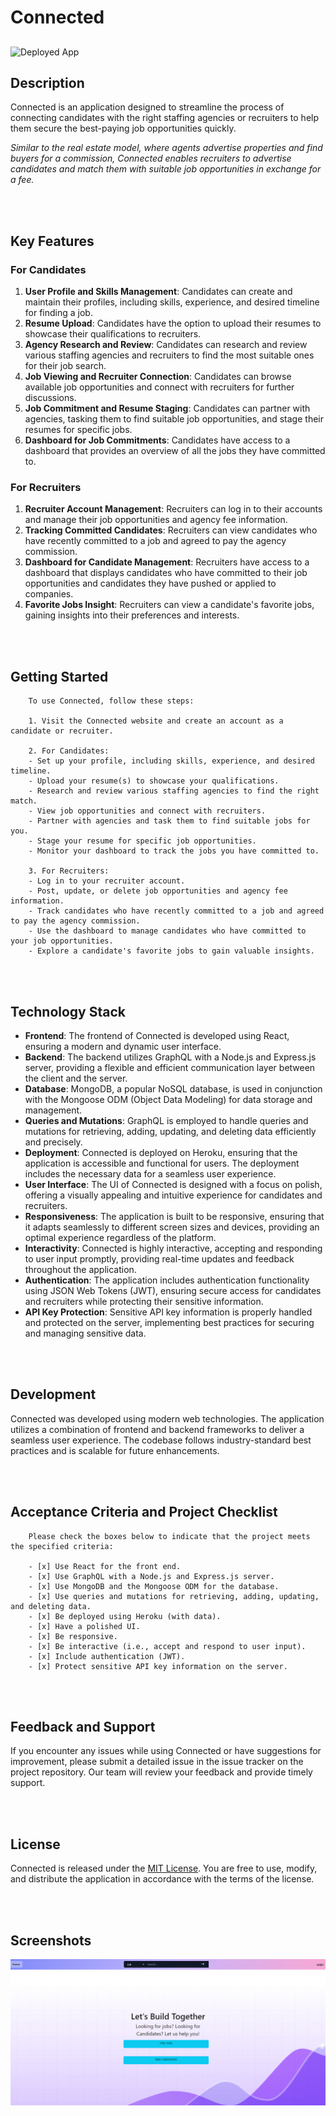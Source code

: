 # Connected
##

![Deployed App](https://connected-recruiters.herokuapp.com/)

## Description
Connected is an application designed to streamline the process of connecting candidates with the right staffing agencies or recruiters to help them secure the best-paying job opportunities quickly. 

*Similar to the real estate model, where agents advertise properties and find buyers for a commission, Connected enables recruiters to advertise candidates and match them with suitable job opportunities in exchange for a fee.*

<br>
<br>

## Key Features

### For Candidates

1. **User Profile and Skills Management**: Candidates can create and maintain their profiles, including skills, experience, and desired timeline for finding a job.
2. **Resume Upload**: Candidates have the option to upload their resumes to showcase their qualifications to recruiters.
3. **Agency Research and Review**: Candidates can research and review various staffing agencies and recruiters to find the most suitable ones for their job search.
4. **Job Viewing and Recruiter Connection**: Candidates can browse available job opportunities and connect with recruiters for further discussions.
5. **Job Commitment and Resume Staging**: Candidates can partner with agencies, tasking them to find suitable job opportunities, and stage their resumes for specific jobs.
6. **Dashboard for Job Commitments**: Candidates have access to a dashboard that provides an overview of all the jobs they have committed to.

### For Recruiters

1. **Recruiter Account Management**: Recruiters can log in to their accounts and manage their job opportunities and agency fee information.
2. **Tracking Committed Candidates**: Recruiters can view candidates who have recently committed to a job and agreed to pay the agency commission.
3. **Dashboard for Candidate Management**: Recruiters have access to a dashboard that displays candidates who have committed to their job opportunities and candidates they have pushed or applied to companies.
4. **Favorite Jobs Insight**: Recruiters can view a candidate's favorite jobs, gaining insights into their preferences and interests.

<br>
<br>

## Getting Started

        To use Connected, follow these steps:

        1. Visit the Connected website and create an account as a candidate or recruiter.

        2. For Candidates:
        - Set up your profile, including skills, experience, and desired timeline.
        - Upload your resume(s) to showcase your qualifications.
        - Research and review various staffing agencies to find the right match.
        - View job opportunities and connect with recruiters.
        - Partner with agencies and task them to find suitable jobs for you.
        - Stage your resume for specific job opportunities.
        - Monitor your dashboard to track the jobs you have committed to.

        3. For Recruiters:
        - Log in to your recruiter account.
        - Post, update, or delete job opportunities and agency fee information.
        - Track candidates who have recently committed to a job and agreed to pay the agency commission.
        - Use the dashboard to manage candidates who have committed to your job opportunities.
        - Explore a candidate's favorite jobs to gain valuable insights.

<br>
<br>

## Technology Stack

- **Frontend**: The frontend of Connected is developed using React, ensuring a modern and dynamic user interface.
- **Backend**: The backend utilizes GraphQL with a Node.js and Express.js server, providing a flexible and efficient communication layer between the client and the server.
- **Database**: MongoDB, a popular NoSQL database, is used in conjunction with the Mongoose ODM (Object Data Modeling) for data storage and management.
- **Queries and Mutations**: GraphQL is employed to handle queries and mutations for retrieving, adding, updating, and deleting data efficiently and precisely.
- **Deployment**: Connected is deployed on Heroku, ensuring that the application is accessible and functional for users. The deployment includes the necessary data for a seamless user experience.
- **User Interface**: The UI of Connected is designed with a focus on polish, offering a visually appealing and intuitive experience for candidates and recruiters.
- **Responsiveness**: The application is built to be responsive, ensuring that it adapts seamlessly to different screen sizes and devices, providing an optimal experience regardless of the platform.
- **Interactivity**: Connected is highly interactive, accepting and responding to user input promptly, providing real-time updates and feedback throughout the application.
- **Authentication**: The application includes authentication functionality using JSON Web Tokens (JWT), ensuring secure access for candidates and recruiters while protecting their sensitive information.
- **API Key Protection**: Sensitive API key information is properly handled and protected on the server, implementing best practices for securing and managing sensitive data.

<br>
<br>

## Development

Connected was developed using modern web technologies. The application utilizes a combination of frontend and backend frameworks to deliver a seamless user experience. The codebase follows industry-standard best practices and is scalable for future enhancements.

<br>
<br>

## Acceptance Criteria and Project Checklist 

        Please check the boxes below to indicate that the project meets the specified criteria:

        - [x] Use React for the front end.
        - [x] Use GraphQL with a Node.js and Express.js server.
        - [x] Use MongoDB and the Mongoose ODM for the database.
        - [x] Use queries and mutations for retrieving, adding, updating, and deleting data.
        - [x] Be deployed using Heroku (with data).
        - [x] Have a polished UI.
        - [x] Be responsive.
        - [x] Be interactive (i.e., accept and respond to user input).
        - [x] Include authentication (JWT).
        - [x] Protect sensitive API key information on the server.


<br>
<br>

## Feedback and Support

If you encounter any issues while using Connected or have suggestions for improvement, please submit a detailed issue in the issue tracker on the project repository. Our team will review your feedback and provide timely support.

<br>
<br>

## License

Connected is released under the [MIT License](LICENSE). You are free to use, modify, and distribute the application in accordance with the terms of the license.

<br>
<br>

## Screenshots
![screenshot](./client/src/images/ss-home.png)
